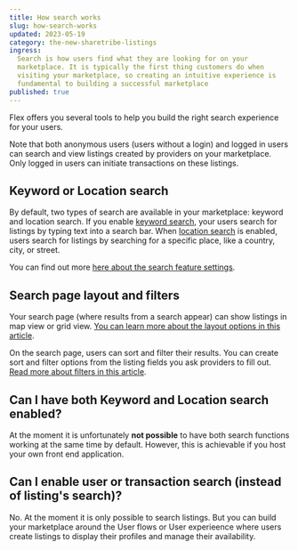 ```yaml
---
title: How search works
slug: how-search-works
updated: 2023-05-19
category: the-new-sharetribe-listings
ingress:
  Search is how users find what they are looking for on your
  marketplace. It is typically the first thing customers do when
  visiting your marketplace, so creating an intuitive experience is
  fundamental to building a successful marketplace
published: true
---
```


Flex offers you several tools to help you build the right search
experience for your users.

Note that both anonymous users (users without a login) and logged in
users can search and view listings created by providers on your
marketplace. Only logged in users can initiate transactions on these
listings.

## Keyword or Location search

By default, two types of search are available in your marketplace:
keyword and location search. If you enable
[keyword search](https://www.sharetribe.com/docs/operator-guides/keyword-search/),
your users search for listings by typing text into a search bar. When
[location search](https://www.sharetribe.com/docs/operator-guides/location-search/)
is enabled, users search for listings by searching for a specific place,
like a country, city, or street.

You can find out more
[here about the search feature settings](https://www.sharetribe.com/docs/operator-guides/listing-search-settings/).

## Search page layout and filters

Your search page (where results from a search appear) can show listings
in map view or grid view.
[You can learn more about the layout options in this article](https://www.sharetribe.com/docs/operator-guides/search-page-layout-options/).

On the search page, users can sort and filter their results. You can
create sort and filter options from the listing fields you ask providers
to fill out.
[Read more about filters in this article](https://www.sharetribe.com/docs/operator-guides/understanding-filters/).

## Can I have both Keyword and Location search enabled?

At the moment it is unfortunately **not possible** to have both search
functions working at the same time by default. However, this is
achievable if you host your own front end application.

## Can I enable user or transaction search (instead of listing's search)?

No. At the moment it is only possible to search listings. But you can
build your marketplace around the User flows or User experieence where
users create listings to display their profiles and manage their
availability.
